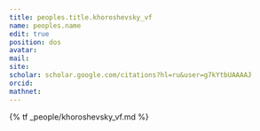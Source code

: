 ```yaml
---
title: peoples.title.khoroshevsky_vf
name: peoples.name
edit: true
position: dos
avatar: 
mail: 
site:
scholar: scholar.google.com/citations?hl=ru&user=g7kYtbUAAAAJ
orcid:
mathnet: 
---
```


{% tf _people/khoroshevsky_vf.md %}
